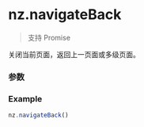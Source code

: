 # nz.navigateBack

> 支持 Promise

关闭当前页面，返回上一页面或多级页面。

### 参数

<Props :data="props" options />

### Example

```ts
nz.navigateBack()
```

<script setup>
import Props from '/@theme/components/Props.vue'

const props = [
  {
    name: 'delta',
    type: 'number',
    default: '1',
    required: false,
    desc: '返回的页面数，如果 delta 大于现有页面数，则返回到首页',
    version: '0.1.0',
  },
]

</script>

